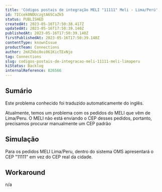 ```yaml
---
title: 'Códigos postais de integração MELI "11111" Meli - Lima/Perú'
id: 7ICcek0NOUczgtA65CaZk5
status: PUBLISHED
createdAt: 2023-05-16T17:50:38.417Z
updatedAt: 2023-05-16T17:50:39.140Z
publishedAt: 2023-05-16T17:50:39.140Z
firstPublishedAt: 2023-05-16T17:50:39.140Z
contentType: knownIssue
productTeam: Connections
author: 2mXZkbi0oi061KicTExNjo
tag: Connections
slug: codigos-postais-de-integracao-meli-11111-meli-limaperu
kiStatus: Backlog
internalReference: 826566
---
```


## Sumário

<div class="alert alert-info">
  <p>Este problema conhecido foi traduzido automaticamente do inglês.</p>
</div>



Atualmente, temos um problema com os pedidos do MELI que vêm de Lima/Peru. O MELI não está enviando o CEP desses pedidos, portanto, precisamos procurar manualmente um CEP padrão

## Simulação



Para os pedidos MELI Lima/Peru, dentro do sistema OMS apresentará o CEP "11111" em vez do CEP real da cidade.



## Workaround


n/a






